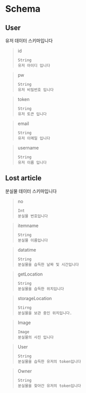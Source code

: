 # Schema
## User
유저 데이터 스키마입니다
> id
>```
>String
>유저 아이디 입니다
>```

>pw
>```
>String
>유저 비밀번호 입니다
>```

>token
>```
>String
>유저 토큰 입니다
>```

>email
>```
>String
>유저 이메일 입니다
>```

>username
>```
>String
>유저 이름 입니다
>```

## Lost article
분실물 데이터 스키마입니다

>no
>```
>Int
>분실물 번호입니다
>```
 
> itemname
> ```
> String
> 분실물 이름입니다
>```

>datatime
>```
>String
>분실물을 습득한 날짜 및 시간입니다
>```

>getLocation
>```
>String
>분실물을 습득한 위치입니다
>```

>storageLocation
>```
>Stirng
>분실물을 보관 중인 위치입니다.
>```

>Image
>```
>Image
>분실물의 사진 입니다
>```

>User
>```
>String
>분실물을 습득한 유저의 token입니다
>```

>Owner
>```
>String
>분실물을 찾아간 유저의 token입니다
>```